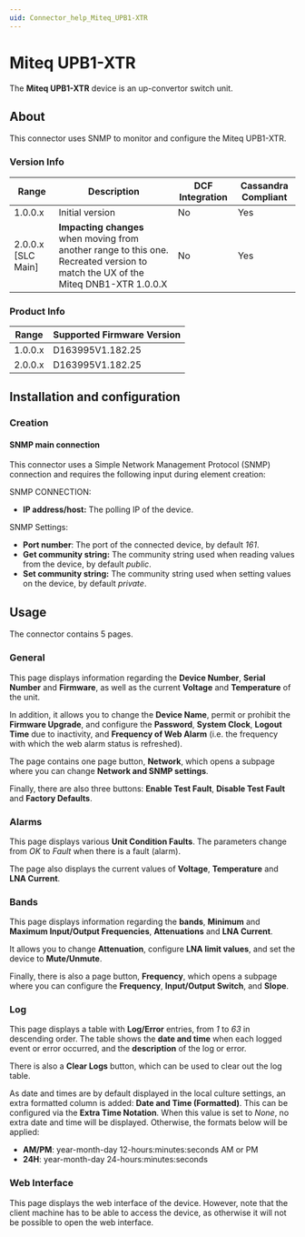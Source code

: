 ```yaml
---
uid: Connector_help_Miteq_UPB1-XTR
---
```


# Miteq UPB1-XTR

The **Miteq UPB1-XTR** device is an up-convertor switch unit.

## About

This connector uses SNMP to monitor and configure the Miteq UPB1-XTR.

### Version Info

| **Range**     | **Description**                                                                                                                   | **DCF Integration** | **Cassandra Compliant** |
|----------------------|-----------------------------------------------------------------------------------------------------------------------------------|---------------------|-------------------------|
| 1.0.0.x              | Initial version                                                                                                                   | No                  | Yes                     |
| 2.0.0.x \[SLC Main\] | **Impacting changes** when moving from another range to this one. Recreated version to match the UX of the Miteq DNB1-XTR 1.0.0.X | No                  | Yes                     |

### Product Info

| Range | Supported Firmware Version |
|------------------|-----------------------------|
| 1.0.0.x          | D163995V1.182.25            |
| 2.0.0.x          | D163995V1.182.25            |

## Installation and configuration

### Creation

#### SNMP main connection

This connector uses a Simple Network Management Protocol (SNMP) connection and requires the following input during element creation:

SNMP CONNECTION:

- **IP address/host:** The polling IP of the device.

SNMP Settings:

- **Port number**: The port of the connected device, by default *161*.
- **Get community string:** The community string used when reading values from the device, by default *public*.
- **Set community string:** The community string used when setting values on the device, by default *private*.

## Usage

The connector contains 5 pages.

### General

This page displays information regarding the **Device Number**, **Serial Number** and **Firmware**, as well as the current **Voltage** and **Temperature** of the unit.

In addition, it allows you to change the **Device Name**, permit or prohibit the **Firmware Upgrade**, and configure the **Password**, **System Clock**, **Logout** **Time** due to inactivity, and **Frequency of Web Alarm** (i.e. the frequency with which the web alarm status is refreshed).

The page contains one page button, **Network**, which opens a subpage where you can change **Network and SNMP settings**.

Finally, there are also three buttons: **Enable Test Fault**, **Disable Test Fault** and **Factory Defaults**.

### Alarms

This page displays various **Unit Condition Faults**. The parameters change from *OK* to *Fault* when there is a fault (alarm).

The page also displays the current values of **Voltage**, **Temperature** and **LNA Current**.

### Bands

This page displays information regarding the **bands**, **Minimum** and **Maximum Input/Output Frequencies**, **Attenuations** and **LNA Current**.

It allows you to change **Attenuation**, configure **LNA limit values**, and set the device to **Mute/Unmute**.

Finally, there is also a page button, **Frequency**, which opens a subpage where you can configure the **Frequency**, **Input/Output Switch**, and **Slope**.

### Log

This page displays a table with **Log/Error** entries, from *1* to *63* in descending order. The table shows the **date and time** when each logged event or error occurred, and the **description** of the log or error.

There is also a **Clear Logs** button, which can be used to clear out the log table.

As date and times are by default displayed in the local culture settings, an extra formatted column is added: **Date and Time (Formatted)**. This can be configured via the **Extra Time Notation**.
When this value is set to *None*, no extra date and time will be displayed. Otherwise, the formats below will be applied:

- **AM/PM**: year-month-day 12-hours:minutes:seconds AM or PM
- **24H**: year-month-day 24-hours:minutes:seconds

### Web Interface

This page displays the web interface of the device. However, note that the client machine has to be able to access the device, as otherwise it will not be possible to open the web interface.
